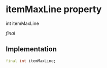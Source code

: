 


# itemMaxLine property







int itemMaxLine
  
_<span class="feature">final</span>_






## Implementation

```dart
final int itemMaxLine;
```







